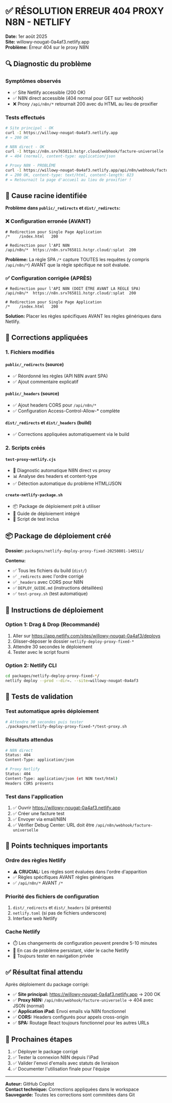 # ✅ RÉSOLUTION ERREUR 404 PROXY N8N - NETLIFY

**Date:** 1er août 2025  
**Site:** willowy-nougat-0a4af3.netlify.app  
**Problème:** Erreur 404 sur le proxy N8N

## 🔍 Diagnostic du problème

### Symptômes observés
- ✅ Site Netlify accessible (200 OK)
- ✅ N8N direct accessible (404 normal pour GET sur webhook)
- ❌ Proxy `/api/n8n/*` retournait 200 avec du HTML au lieu de proxifier

### Tests effectués
```bash
# Site principal - OK
curl -I https://willowy-nougat-0a4af3.netlify.app
# → 200 OK

# N8N direct - OK  
curl -I https://n8n.srv765811.hstgr.cloud/webhook/facture-universelle
# → 404 (normal), content-type: application/json

# Proxy N8N - PROBLÈME
curl -I https://willowy-nougat-0a4af3.netlify.app/api/n8n/webhook/facture-universelle
# → 200 OK, content-type: text/html, content-length: 823
# = Retournait la page d'accueil au lieu de proxifier !
```

## 🚨 Cause racine identifiée

**Problème dans `public/_redirects` et `dist/_redirects`:**

### ❌ Configuration erronée (AVANT)
```
# Redirection pour Single Page Application
/*    /index.html   200

# Redirection pour l'API N8N  
/api/n8n/*  https://n8n.srv765811.hstgr.cloud/:splat  200
```

**Problème:** La règle SPA `/*` capture TOUTES les requêtes (y compris `/api/n8n/*`) AVANT que la règle spécifique ne soit évaluée.

### ✅ Configuration corrigée (APRÈS)
```
# Redirection pour l'API N8N (DOIT ÊTRE AVANT LA RÈGLE SPA)
/api/n8n/*  https://n8n.srv765811.hstgr.cloud/:splat  200

# Redirection pour Single Page Application
/*    /index.html   200
```

**Solution:** Placer les règles spécifiques AVANT les règles génériques dans Netlify.

## 🔧 Corrections appliquées

### 1. Fichiers modifiés

#### `public/_redirects` (source)
- ✅ Réordonné les règles (API N8N avant SPA)
- ✅ Ajout commentaire explicatif

#### `public/_headers` (source)  
- ✅ Ajout headers CORS pour `/api/n8n/*`
- ✅ Configuration Access-Control-Allow-* complète

#### `dist/_redirects` et `dist/_headers` (build)
- ✅ Corrections appliquées automatiquement via le build

### 2. Scripts créés

#### `test-proxy-netlify.cjs`
- 🧪 Diagnostic automatique N8N direct vs proxy
- 📊 Analyse des headers et content-type
- ✅ Détection automatique du problème HTML/JSON

#### `create-netlify-package.sh`
- 📦 Package de déploiement prêt à utiliser
- 📖 Guide de déploiement intégré
- 🧪 Script de test inclus

## 📦 Package de déploiement créé

**Dossier:** `packages/netlify-deploy-proxy-fixed-20250801-140511/`

**Contenu:**
- ✅ Tous les fichiers du build (`dist/`)
- ✅ `_redirects` avec l'ordre corrigé
- ✅ `_headers` avec CORS pour N8N
- ✅ `DEPLOY_GUIDE.md` (instructions détaillées)
- ✅ `test-proxy.sh` (test automatique)

## 🚀 Instructions de déploiement

### Option 1: Drag & Drop (Recommandé)
1. Aller sur https://app.netlify.com/sites/willowy-nougat-0a4af3/deploys
2. Glisser-déposer le dossier `netlify-deploy-proxy-fixed-*` 
3. Attendre 30 secondes le déploiement
4. Tester avec le script fourni

### Option 2: Netlify CLI
```bash
cd packages/netlify-deploy-proxy-fixed-*/
netlify deploy --prod --dir=. --site=willowy-nougat-0a4af3
```

## 🧪 Tests de validation

### Test automatique après déploiement
```bash
# Attendre 30 secondes puis tester
./packages/netlify-deploy-proxy-fixed-*/test-proxy.sh
```

### Résultats attendus
```bash
# N8N direct
Status: 404
Content-Type: application/json

# Proxy Netlify  
Status: 404  
Content-Type: application/json (et NON text/html)
Headers CORS présents
```

### Test dans l'application
1. ✅ Ouvrir https://willowy-nougat-0a4af3.netlify.app
2. ✅ Créer une facture test 
3. ✅ Envoyer via email/N8N
4. ✅ Vérifier Debug Center: URL doit être `/api/n8n/webhook/facture-universelle`

## 📝 Points techniques importants

### Ordre des règles Netlify
- ⚠️ **CRUCIAL:** Les règles sont évaluées dans l'ordre d'apparition
- ✅ Règles spécifiques AVANT règles génériques
- ✅ `/api/n8n/*` AVANT `/*`

### Priorité des fichiers de configuration
1. `dist/_redirects` et `dist/_headers` (si présents)
2. `netlify.toml` (si pas de fichiers underscore)
3. Interface web Netlify

### Cache Netlify
- ⏱️ Les changements de configuration peuvent prendre 5-10 minutes
- 🔄 En cas de problème persistant, vider le cache Netlify
- 🧪 Toujours tester en navigation privée

## ✅ Résultat final attendu

Après déploiement du package corrigé:

- ✅ **Site principal:** https://willowy-nougat-0a4af3.netlify.app → 200 OK
- ✅ **Proxy N8N:** `/api/n8n/webhook/facture-universelle` → 404 avec JSON (normal)
- ✅ **Application iPad:** Envoi emails via N8N fonctionnel
- ✅ **CORS:** Headers configurés pour appels cross-origin
- ✅ **SPA:** Routage React toujours fonctionnel pour les autres URLs

## 🔄 Prochaines étapes

1. ✅ Déployer le package corrigé
2. ✅ Tester la connexion N8N depuis l'iPad
3. ✅ Valider l'envoi d'emails avec statuts de livraison
4. ✅ Documenter l'utilisation finale pour l'équipe

---

**Auteur:** GitHub Copilot  
**Contact technique:** Corrections appliquées dans le workspace  
**Sauvegarde:** Toutes les corrections sont commitées dans Git
